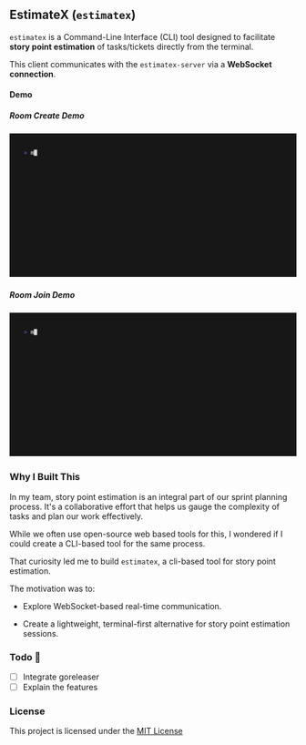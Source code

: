 ## EstimateX (`estimatex`)

`estimatex` is a Command-Line Interface (CLI) tool designed to facilitate **story point estimation** of tasks/tickets directly from the terminal.

This client communicates with the `estimatex-server` via a **WebSocket connection**.

#### Demo

##### Room Create Demo
<img alt="Room Create Demo" src="./room-create-demo.gif" />

##### Room Join Demo
<img alt="Room join Demo" src="./room-join-demo.gif" />

### Why I Built This
In my team, story point estimation is an integral part of our sprint planning process. It's a collaborative effort that helps us gauge the complexity of tasks and plan our work effectively.

While we often use open-source web based tools for this, I wondered if I could create a CLI-based tool for the same process.

That curiosity led me to build `estimatex`, a cli-based tool for story point estimation.

The motivation was to:

- Explore WebSocket-based real-time communication.

- Create a lightweight, terminal-first alternative for story point estimation sessions.

### Todo 📝

- [ ] Integrate goreleaser
- [ ] Explain the features

### License
This project is licensed under the [MIT License](https://choosealicense.com/licenses/mit/)